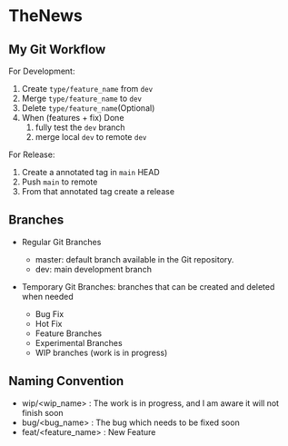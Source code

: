 # TheNews

## My Git Workflow

For Development:
1. Create `type/feature_name` from `dev`
2. Merge `type/feature_name` to `dev`
3. Delete `type/feature_name`(Optional)
4. When (features + fix) Done
   1. fully test the `dev` branch
   2. merge local `dev` to remote `dev`

For Release:
1. Create a annotated tag in `main` HEAD
2. Push `main` to remote
3. From that annotated tag create a release

## Branches

* Regular Git Branches
  * master: default branch available in the Git repository.
  * dev: main development branch

* Temporary Git Branches: branches that can be created and deleted when needed
  * Bug Fix
  * Hot Fix
  * Feature Branches
  * Experimental Branches
  * WIP branches (work is in progress)

## Naming Convention

* wip/<wip_name> : The work is in progress, and I am aware it will not finish soon
* bug/<bug_name> : The bug which needs to be fixed soon
* feat/<feature_name> : New Feature